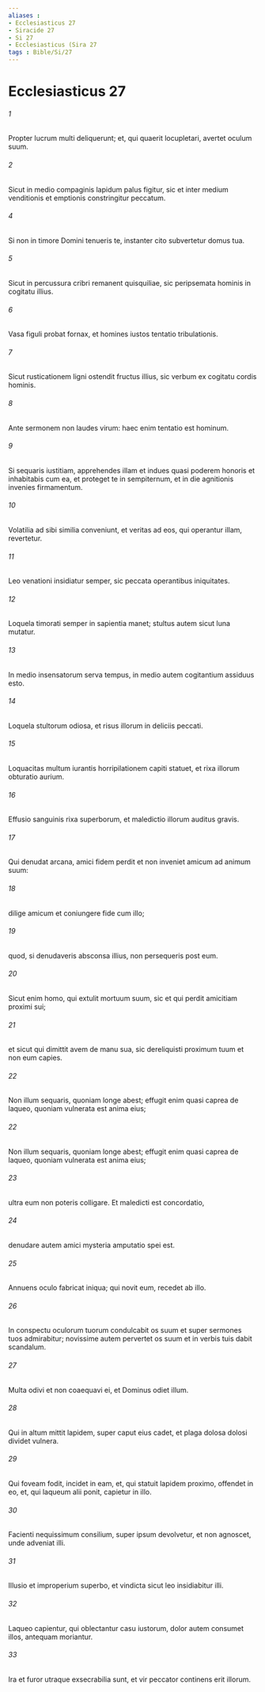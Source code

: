 ```yaml
---
aliases : 
- Ecclesiasticus 27
- Siracide 27
- Si 27
- Ecclesiasticus (Sira 27
tags : Bible/Si/27
---
```


# Ecclesiasticus 27

###### 1
Propter lucrum multi deliquerunt; et, qui quaerit locupletari, avertet oculum suum.
###### 2
Sicut in medio compaginis lapidum palus figitur, sic et inter medium venditionis et emptionis constringitur peccatum.
###### 4
Si non in timore Domini tenueris te, instanter cito subvertetur domus tua.
###### 5
Sicut in percussura cribri remanent quisquiliae, sic peripsemata hominis in cogitatu illius.
###### 6
Vasa figuli probat fornax, et homines iustos tentatio tribulationis.
###### 7
Sicut rusticationem ligni ostendit fructus illius, sic verbum ex cogitatu cordis hominis.
###### 8
Ante sermonem non laudes virum: haec enim tentatio est hominum.
###### 9
Si sequaris iustitiam, apprehendes illam et indues quasi poderem honoris et inhabitabis cum ea, et proteget te in sempiternum, et in die agnitionis invenies firmamentum.
###### 10
Volatilia ad sibi similia conveniunt, et veritas ad eos, qui operantur illam, revertetur.
###### 11
Leo venationi insidiatur semper, sic peccata operantibus iniquitates.
###### 12
Loquela timorati semper in sapientia manet; stultus autem sicut luna mutatur.
###### 13
In medio insensatorum serva tempus, in medio autem cogitantium assiduus esto.
###### 14
Loquela stultorum odiosa, et risus illorum in deliciis peccati.
###### 15
Loquacitas multum iurantis horripilationem capiti statuet, et rixa illorum obturatio aurium.
###### 16
Effusio sanguinis rixa superborum, et maledictio illorum auditus gravis.
###### 17
Qui denudat arcana, amici fidem perdit et non inveniet amicum ad animum suum:
###### 18
dilige amicum et coniungere fide cum illo;
###### 19
quod, si denudaveris absconsa illius, non persequeris post eum.
###### 20
Sicut enim homo, qui extulit mortuum suum, sic et qui perdit amicitiam proximi sui;
###### 21
et sicut qui dimittit avem de manu sua, sic dereliquisti proximum tuum et non eum capies.
###### 22
Non illum sequaris, quoniam longe abest; effugit enim quasi caprea de laqueo, quoniam vulnerata est anima eius;
###### 22
Non illum sequaris, quoniam longe abest; effugit enim quasi caprea de laqueo, quoniam vulnerata est anima eius;
###### 23
ultra eum non poteris colligare. Et maledicti est concordatio,
###### 24
denudare autem amici mysteria amputatio spei est.
###### 25
Annuens oculo fabricat iniqua; qui novit eum, recedet ab illo.
###### 26
In conspectu oculorum tuorum condulcabit os suum et super sermones tuos admirabitur; novissime autem pervertet os suum et in verbis tuis dabit scandalum.
###### 27
Multa odivi et non coaequavi ei, et Dominus odiet illum.
###### 28
Qui in altum mittit lapidem, super caput eius cadet, et plaga dolosa dolosi dividet vulnera.
###### 29
Qui foveam fodit, incidet in eam, et, qui statuit lapidem proximo, offendet in eo, et, qui laqueum alii ponit, capietur in illo.
###### 30
Facienti nequissimum consilium, super ipsum devolvetur, et non agnoscet, unde adveniat illi.
###### 31
Illusio et improperium superbo, et vindicta sicut leo insidiabitur illi.
###### 32
Laqueo capientur, qui oblectantur casu iustorum, dolor autem consumet illos, antequam moriantur.
###### 33
Ira et furor utraque exsecrabilia sunt, et vir peccator continens erit illorum.
